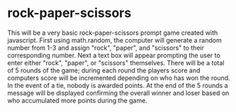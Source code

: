 # rock-paper-scissors
This will be a very basic rock-paper-scissors prompt game created with javascript. First using math.random, the computer will generate a random number from 1-3 and assign "rock", "paper", and "scissors" to their corresponding number. Next a text box will appear prompting the user to enter either "rock", "paper", or "scissors" themselves. There will be a total of 5 rounds of the game; during each round the players score and computers score will be incremented depending on who has won the round. In the event of a tie, nobody is awarded points. At the end of the 5 rounds a message will be displayed confirming the overall winner and loser based on who accumulated more points during the game. 
